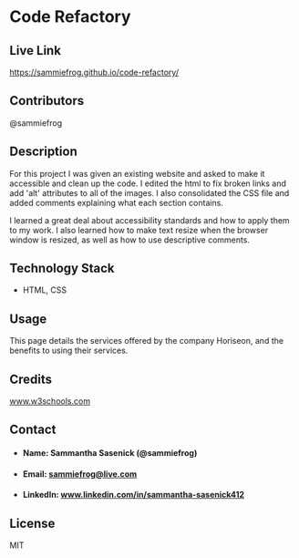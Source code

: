# **Code Refactory**

## **Live Link**

 https://sammiefrog.github.io/code-refactory/

## **Contributors**

@sammiefrog 


## **Description**

For this project I was given an existing website and asked to make it accessible and clean up the code. I edited the html to fix broken links and add 'alt' attributes to all of the images. I also consolidated the CSS file and added comments explaining what each section contains.

I learned a great deal about accessibility standards and how to apply them to my work. I also learned how to make text resize when the browser window is resized, as well as how to use descriptive comments.


## **Technology Stack**
* HTML, CSS


## **Usage**

This page details the services offered by the company Horiseon, and the benefits to using their services.

## **Credits**

www.w3schools.com

## **Contact**
* #### **Name:** Sammantha Sasenick (@sammiefrog)
* #### **Email:** [sammiefrog@live.com](sammiefrog@live.com)
* #### **LinkedIn:** www.linkedin.com/in/sammantha-sasenick412

## **License**
MIT